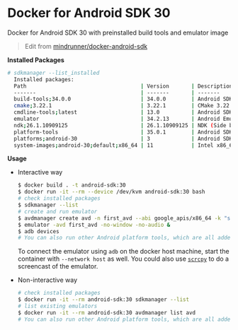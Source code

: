# Docker for Android SDK 30

Docker for Android SDK 30 with preinstalled build tools and emulator image

> Edit from [mindrunner/docker-android-sdk](https://github.com/mindrunner/docker-android-sdk)

**Installed Packages**
```bash
# sdkmanager --list_installed
  Installed packages:
  Path                                    | Version       | Description                             | Location                               
  -------                                 | -------       | -------                                 | -------                                
  build-tools;34.0.0                      | 34.0.0        | Android SDK Build-Tools 34              | build-tools/34.0.0                     
  cmake;3.22.1                            | 3.22.1        | CMake 3.22.1                            | cmake/3.22.1                           
  cmdline-tools;latest                    | 13.0          | Android SDK Command-line Tools (latest) | cmdline-tools/latest                   
  emulator                                | 34.2.13       | Android Emulator                        | emulator                               
  ndk;26.1.10909125                       | 26.1.10909125 | NDK (Side by side) 26.1.10909125        | ndk/26.1.10909125                      
  platform-tools                          | 35.0.1        | Android SDK Platform-Tools              | platform-tools                         
  platforms;android-30                    | 3             | Android SDK Platform 30                 | platforms/android-30                   
  system-images;android-30;default;x86_64 | 11            | Intel x86_64 Atom System Image          | system-images/android-30/default/x86_64
```

**Usage**

- Interactive way
  ```bash
  $ docker build . -t android-sdk:30
  $ docker run -it --rm --device /dev/kvm android-sdk:30 bash
  # check installed packages
  $ sdkmanager --list
  # create and run emulator
  $ avdmanager create avd -n first_avd --abi google_apis/x86_64 -k "system-images;android-30;google_apis;x86_64"
  $ emulator -avd first_avd -no-window -no-audio &
  $ adb devices
  # You can also run other Android platform tools, which are all added to the PATH environment variable
  ```

  To connect the emulator using `adb` on the docker host machine, start the container with `--network host` as well.
  You could also use [`scrcpy`](https://github.com/Genymobile/scrcpy) to do a screencast of the emulator.

- Non-interactive way
  ```bash
  # check installed packages
  $ docker run -it --rm android-sdk:30 sdkmanager --list
  # list existing emulators
  $ docker run -it --rm android-sdk:30 avdmanager list avd
  # You can also run other Android platform tools, which are all added to the PATH environment variable
  ```